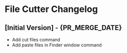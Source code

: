 # File Cutter Changelog

## [Initial Version] - {PR_MERGE_DATE}

- Add cut files command
- Add paste files in Finder window command
